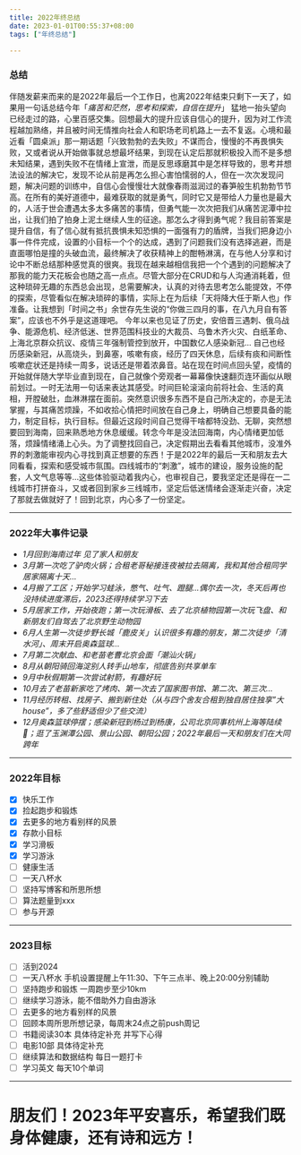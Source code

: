 ```yaml
---
title: 2022年终总结
date: 2023-01-01T00:55:37+08:00
tags: ["年终总结"]

---
```


### 总结

伴随发薪来而来的是2022年最后一个工作日，也离2022年结束只剩下一天了，如果用一句话总结今年「*痛苦和茫然，思考和探索，自信在提升*」
猛地一抬头望向已经走过的路，心里百感交集。回想最大的提升应该自信心的提升，因为对工作流程越加熟络，并且被时间无情推向社会人和职场老司机路上一去不复返。心境和最近看「圆桌派」那一期话题「兴致勃勃的去失败」不谋而合，慢慢的不再畏惧失败，又或者说从开始做事就总想最坏结果，到现在认定后那就积极投入而不是多想未知结果，遇到失败不在情绪上宣泄，而是反思琢磨其中是怎样导致的，思考并想法设法的解决它，发现不论从前是再怎么担心害怕懦弱的人，但在一次次发现问题，解决问题的训练中，自信心会慢慢壮大就像春雨滋润过的春笋般生机勃勃节节高。在所有的美好道德中，最难获取的就是勇气，同时它又是带给人力量也是最大的，人活于世会遭遇太多太多痛苦的事情，但勇气能一次次把我们从痛苦泥潭中拉出，让我们拍了拍身上泥土继续人生的征途。那怎么才得到勇气呢？我目前答案是提升自信，有了信心就有抵抗畏惧未知恐惧的一面强有力的盾牌，当我们把身边小事一件件完成，设置的小目标一个个的达成，遇到了问题我们没有选择逃避，而是直面哪怕是撞的头破血流，最终解决了收获精神上的酣畅淋漓，在与他人分享和讨论中不断总结那种感觉真的很爽。我现在越来越相信我把一个个遇到的问题解决了那我的能力天花板会也随之高一点点。尽管大部分在CRUD和与人沟通消耗着，但这种琐碎无趣的东西总会出现，总需要解决，认真的对待去思考怎么能提效，不停的探索，尽管看似在解决琐碎的事情，实际上在为后续「天将降大任于斯人也」作准备。让我想到「时间之书」余世存先生说的“你做三四月的事，在八九月自有答案”，应该也不外乎是这道理吧。
今年以来也见证了历史，安倍晋三遇刺、俄乌战争、能源危机、经济低迷、世界范围科技业的大裁员、乌鲁木齐火灾、白纸革命、上海北京群众抗议、疫情三年强制管控到放开，中国数亿人感染新冠... 自己也经历感染新冠，从高烧头，到鼻塞，咳嗽有痰，经历了四天休息，后续有痰和间断性咳嗽症状还是持续一周多，说话还是带着浓鼻音。站在现在时间点回头望，疫情的开始就伴随大学毕业直到现在，自己就像个旁观者一幕幕像快速翻页连环画似从眼前划过。一时无法用一句话来表达其感受。时间巨轮滚滚向前将社会、生活的真相，开膛破肚，血淋淋摆在面前。突然意识很多东西不是自己所决定的，亦是无法掌握，与其痛苦烦躁，不如收拾心情把时间放在自己身上，明确自己想要具备的能力，制定目标，执行目标。但最近这段时间自己觉得干啥都特没劲、无聊，突然想要回到海南，回来熟悉地方休息缓缓。转念今年是没法回海南，内心情绪更加低落，烦躁情绪涌上心头。为了调整找回自己，决定假期出去看看其他城市，没准外界的刺激能审视内心寻找到真正想要的东西！于是2022年的最后一天和朋友去大同看看，探索和感受城市氛围。四线城市的“刺激”，城市的建设，服务设施的配套，人文气息等等…这些体验驱动着我内心，也审视自己，要我坚定还是得在一二线城市打拼奋斗，又或者回到家乡三线城市，坚定后低迷情绪会逐渐走兴奋，决定了那就去做就好了！回到北京，内心多了一份坚定。

---

### 2022年大事件记录
- *1月回到海南过年 见了家人和朋友*
- *3月第一次吃了驴肉火锅；合租老哥秘接连夜被拉去隔离，我和其他合租同学居家隔离十天…*
- *4月搬了工区；开始学习蛙泳，憋气、吐气、蹬腿…偶尔去一次，冬天后再也没持续进度滞后，2023还得持续学习下去*
- *5月居家工作，开始夜跑；第一次玩滑板、去了北京植物园第一次玩飞盘、和新朋友们自驾去了北京野生动物园*
- *6月人生第一次徒步野长城「鹿皮关」认识很多有趣的朋友，第二次徒步「清水河」、周末开启奥森篮球…*
- *7月第二次献血、和老苗老曹北京会面「潮汕火锅」*
- *8月从朝阳骑回海淀别人转手山地车，彻底告别共享单车*
- *9月中秋假期第一次尝试射箭，有趣好玩*
- *10月去了老苗新家吃了烤肉、第一次去了国家图书馆、第二次、第三次…* 
- *11月经历转租、找房子、搬到新住处（从与四个舍友合租到独自居住独享”大house”，多了些舒适但少了些交流）*
- *12月奥森篮球停摆；感染新冠到杨过到杨康，公司北京同事杭州上海等陆续🐑；逛了玉渊潭公园、景山公园、朝阳公园；2022年最后一天和朋友们在大同跨年*

---

### 2022年目标
- [x] 快乐工作 
- [x] 捡起跑步和锻炼
- [x] 去更多的地方看别样的风景
- [x] 存款小目标
- [x] 学习滑板
- [x] 学习游泳
- [ ] 健康生活
- [ ] 一天八杯水
- [ ] 坚持写博客和所思所想
- [ ] 算法题量到xxx
- [ ] 参与开源

---

### 2023目标
- [ ] 活到2024
- [ ] 一天八杯水 手机设置提醒上午11:30、下午三点半、晚上20:00分别辅助
- [ ] 坚持跑步和锻炼 一周跑步至少10km
- [ ] 继续学习游泳，能不借助外力自由游泳
- [ ] 去更多的地方看别样的风景
- [ ] 回顾本周所思所想记录，每周末24点之前push周记
- [ ] 书籍阅读30本 具体待定补充 并写下心得 
- [ ] 电影10部  具体待定补充
- [ ] 继续算法和数据结构 每日一题打卡
- [ ] 学习英文 每天10个单词

---

# 朋友们！2023年平安喜乐，希望我们既身体健康，还有诗和远方！